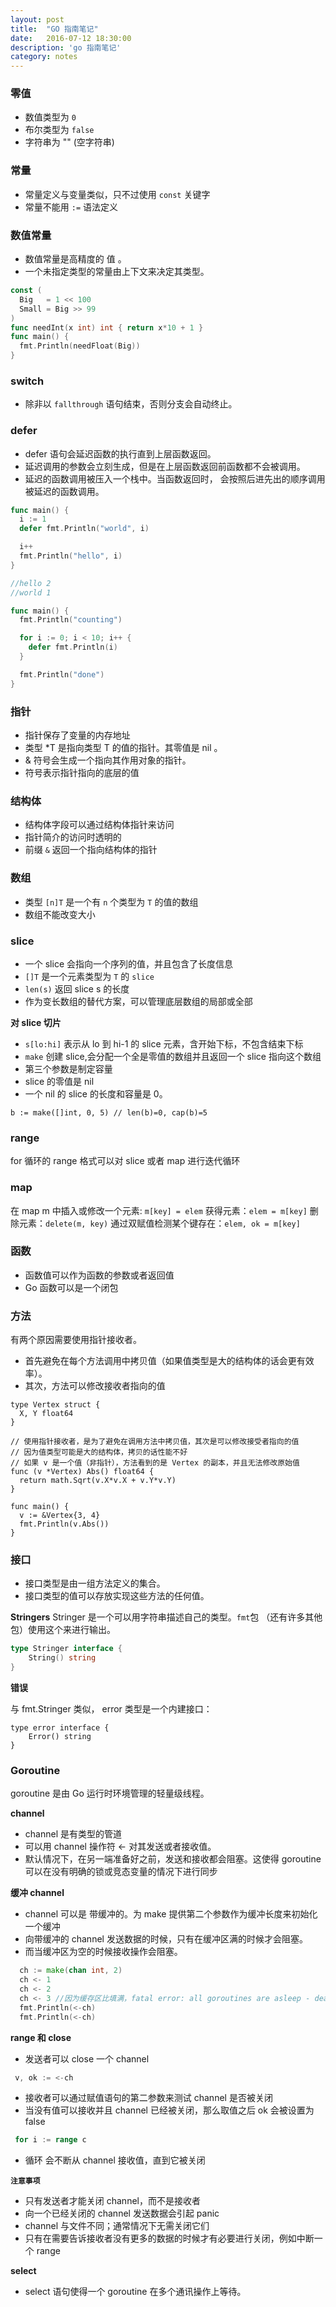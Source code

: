 ```yaml
---
layout: post
title:  "GO 指南笔记"
date:   2016-07-12 18:30:00
description: 'go 指南笔记'
category: notes
---
```


### **零值**
- 数值类型为 `0`
- 布尔类型为 `false`
- 字符串为 "" (空字符串)

###  **常量**
- 常量定义与变量类似，只不过使用 `const` 关键字
- 常量不能用 `:=` 语法定义

### **数值常量**
- 数值常量是高精度的 值 。
- 一个未指定类型的常量由上下文来决定其类型。

``` go
const (
  Big   = 1 << 100
  Small = Big >> 99
)
func needInt(x int) int { return x*10 + 1 }
func main() {
  fmt.Println(needFloat(Big))
}
```

### **switch**
- 除非以 `fallthrough` 语句结束，否则分支会自动终止。

### **defer**
- defer 语句会延迟函数的执行直到上层函数返回。
- 延迟调用的参数会立刻生成，但是在上层函数返回前函数都不会被调用。
- 延迟的函数调用被压入一个栈中。当函数返回时， 会按照后进先出的顺序调用被延迟的函数调用。

``` go
func main() {
  i := 1
  defer fmt.Println("world", i)

  i++
  fmt.Println("hello", i)
}

//hello 2
//world 1
```

```go
func main() {
  fmt.Println("counting")

  for i := 0; i < 10; i++ {
    defer fmt.Println(i)
  }

  fmt.Println("done")
}
```

### 指针

- 指针保存了变量的内存地址
- 类型 *T 是指向类型 T 的值的指针。其零值是 nil 。
- & 符号会生成一个指向其作用对象的指针。
- 符号表示指针指向的底层的值


### **结构体**

- 结构体字段可以通过结构体指针来访问
- 指针简介的访问时透明的
- 前缀 `&` 返回一个指向结构体的指针

### **数组**

- 类型 `[n]T` 是一个有 `n` 个类型为 `T` 的值的数组
- 数组不能改变大小

### **slice**

- 一个 slice 会指向一个序列的值，并且包含了长度信息
- `[]T` 是一个元素类型为 `T` 的 `slice`
- `len(s)` 返回 slice s 的长度
- 作为变长数组的替代方案，可以管理底层数组的局部或全部

**对 slice 切片**

- `s[lo:hi]` 表示从 lo 到 hi-1 的 slice 元素，含开始下标，不包含结束下标
- `make` 创建 slice,会分配一个全是零值的数组并且返回一个 slice 指向这个数组
- 第三个参数是制定容量
- slice 的零值是 nil
- 一个 nil 的 slice 的长度和容量是 0。

```
b := make([]int, 0, 5) // len(b)=0, cap(b)=5
```

###  **range**

for 循环的 range 格式可以对 slice 或者 map 进行迭代循环


###  **map**

在 map m 中插入或修改一个元素: `m[key] = elem`
获得元素：`elem = m[key]`
删除元素：`delete(m, key)`
通过双赋值检测某个键存在：`elem, ok = m[key]`


### **函数**

- 函数值可以作为函数的参数或者返回值
- Go 函数可以是一个闭包

### **方法**

 有两个原因需要使用指针接收者。
 - 首先避免在每个方法调用中拷贝值（如果值类型是大的结构体的话会更有效率）。
 - 其次，方法可以修改接收者指向的值


```
type Vertex struct {
  X, Y float64
}

// 使用指针接收者，是为了避免在调用方法中拷贝值，其次是可以修改接受者指向的值
// 因为值类型可能是大的结构体，拷贝的话性能不好
// 如果 v 是一个值（非指针），方法看到的是 Vertex 的副本，并且无法修改原始值
func (v *Vertex) Abs() float64 { 
  return math.Sqrt(v.X*v.X + v.Y*v.Y) 
}

func main() {
  v := &Vertex{3, 4}
  fmt.Println(v.Abs())
}
```

### **接口**
- 接口类型是由一组方法定义的集合。
- 接口类型的值可以存放实现这些方法的任何值。

**Stringers**
Stringer 是一个可以用字符串描述自己的类型。`fmt`包 （还有许多其他包）使用这个来进行输出。

```go
type Stringer interface {
    String() string
}
```

**错误**

与 fmt.Stringer 类似， error 类型是一个内建接口：

```
type error interface {
    Error() string
}
```

### **Goroutine**

goroutine 是由 Go 运行时环境管理的轻量级线程。

**channel**
- channel 是有类型的管道
- 可以用 channel 操作符 <- 对其发送或者接收值。
- 默认情况下，在另一端准备好之前，发送和接收都会阻塞。这使得 goroutine 可以在没有明确的锁或竞态变量的情况下进行同步

**缓冲 channel**
- channel 可以是 带缓冲的。为 make 提供第二个参数作为缓冲长度来初始化一个缓冲 
- 向带缓冲的 channel 发送数据的时候，只有在缓冲区满的时候才会阻塞。 
- 而当缓冲区为空的时候接收操作会阻塞。


``` go
  ch := make(chan int, 2)
  ch <- 1
  ch <- 2
  ch <- 3 //因为缓存区比填满，fatal error: all goroutines are asleep - deadlock!
  fmt.Println(<-ch)
  fmt.Println(<-ch)
```

**range 和 close**

- 发送者可以 close 一个 channel

``` go
 v, ok := <-ch
```
- 接收者可以通过赋值语句的第二参数来测试 channel 是否被关闭
- 当没有值可以接收并且 channel 已经被关闭，那么取值之后 ok 会被设置为 false

``` go
 for i := range c
```
- 循环 会不断从 channel 接收值，直到它被关闭

**`注意事项`**
- 只有发送者才能关闭 channel，而不是接收者
- 向一个已经关闭的 channel 发送数据会引起 panic
- channel 与文件不同；通常情况下无需关闭它们
- 只有在需要告诉接收者没有更多的数据的时候才有必要进行关闭，例如中断一个 range

**select**
- select 语句使得一个 goroutine 在多个通讯操作上等待。






